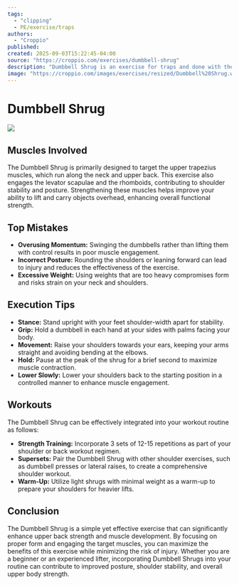 ```yaml
---
tags:
  - "clipping"
  - PE/exercise/traps
authors:
  - "Croppio"
published:
created: 2025-09-03T15:22:45-04:00
source: "https://croppio.com/exercises/dumbbell-shrug"
description: "Dumbbell Shrug is an exercise for traps and done with the dumbbell."
image: "https://croppio.com/images/exercises/resized/Dumbbell%20Shrug.webp"
---
```


# Dumbbell Shrug

![](https://croppio.com/images/exercises/resized/Dumbbell%20Shrug.webp)

## Muscles Involved

The Dumbbell Shrug is primarily designed to target the upper trapezius muscles, which run along the neck and upper back. This exercise also engages the levator scapulae and the rhomboids, contributing to shoulder stability and posture. Strengthening these muscles helps improve your ability to lift and carry objects overhead, enhancing overall functional strength.

## Top Mistakes

- **Overusing Momentum:** Swinging the dumbbells rather than lifting them with control results in poor muscle engagement.
- **Incorrect Posture:** Rounding the shoulders or leaning forward can lead to injury and reduces the effectiveness of the exercise.
- **Excessive Weight:** Using weights that are too heavy compromises form and risks strain on your neck and shoulders.

## Execution Tips

- **Stance:** Stand upright with your feet shoulder-width apart for stability.
- **Grip:** Hold a dumbbell in each hand at your sides with palms facing your body.
- **Movement:** Raise your shoulders towards your ears, keeping your arms straight and avoiding bending at the elbows.
- **Hold:** Pause at the peak of the shrug for a brief second to maximize muscle contraction.
- **Lower Slowly:** Lower your shoulders back to the starting position in a controlled manner to enhance muscle engagement.

## Workouts

The Dumbbell Shrug can be effectively integrated into your workout routine as follows:

- **Strength Training:** Incorporate 3 sets of 12-15 repetitions as part of your shoulder or back workout regimen.
- **Supersets:** Pair the Dumbbell Shrug with other shoulder exercises, such as dumbbell presses or lateral raises, to create a comprehensive shoulder workout.
- **Warm-Up:** Utilize light shrugs with minimal weight as a warm-up to prepare your shoulders for heavier lifts.

## Conclusion

The Dumbbell Shrug is a simple yet effective exercise that can significantly enhance upper back strength and muscle development. By focusing on proper form and engaging the target muscles, you can maximize the benefits of this exercise while minimizing the risk of injury. Whether you are a beginner or an experienced lifter, incorporating Dumbbell Shrugs into your routine can contribute to improved posture, shoulder stability, and overall upper body strength.